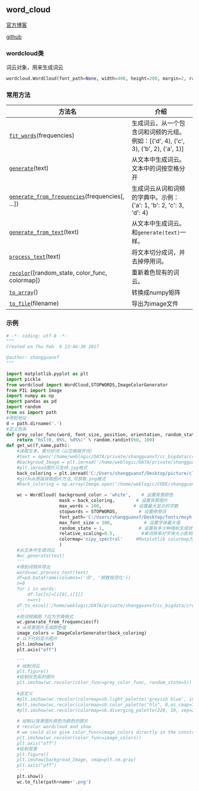 ## word_cloud

[官方博客](https://amueller.github.io/word_cloud/)

[github](https://github.com/amueller/word_cloud)

### wordcloud类

词云对象，用来生成词云

```python
wordcloud.WordCloud(font_path=None, width=400, height=200, margin=2, ranks_only=None, prefer_horizontal=0.9, mask=None, scale=1, color_func=None, max_words=200, min_font_size=4, stopwords=None, random_state=None, background_color='black', max_font_size=None, font_step=1, mode='RGB', relative_scaling=0.5, regexp=None, collocations=True, colormap=None, normalize_plurals=True)
```

### 常用方法

| 方法名                                      | 介绍                                       |
| ---------------------------------------- | ---------------------------------------- |
| [`fit_words`](https://amueller.github.io/word_cloud/generated/wordcloud.WordCloud.html#wordcloud.WordCloud.fit_words)(frequencies) | 生成词云，从一个包含词和词频的元组。例如：[('d', 4), ('c', 3), ('b', 2), ('a', 1)] |
| [`generate`](https://amueller.github.io/word_cloud/generated/wordcloud.WordCloud.html#wordcloud.WordCloud.generate)(text) | 从文本中生成词云。文本中的词按空格分开                      |
| [`generate_from_frequencies`](https://amueller.github.io/word_cloud/generated/wordcloud.WordCloud.html#wordcloud.WordCloud.generate_from_frequencies)(frequencies[, ...]) | 生成词云从词和词频的字典中。示例：{'a': 1, 'b': 2, 'c': 3, 'd': 4} |
| [`generate_from_text`](https://amueller.github.io/word_cloud/generated/wordcloud.WordCloud.html#wordcloud.WordCloud.generate_from_text)(text) | 从文本中生成词云。和`generate(text)`一样。            |
| [`process_text`](https://amueller.github.io/word_cloud/generated/wordcloud.WordCloud.html#wordcloud.WordCloud.process_text)(text) | 将文本切分成词，并去掉停用词。                          |
| [`recolor`](https://amueller.github.io/word_cloud/generated/wordcloud.WordCloud.html#wordcloud.WordCloud.recolor)([random_state, color_func, colormap]) | 重新着色现有的词云。                               |
| [`to_array`](https://amueller.github.io/word_cloud/generated/wordcloud.WordCloud.html#wordcloud.WordCloud.to_array)() | 转换成numpy矩阵                               |
| [`to_file`](https://amueller.github.io/word_cloud/generated/wordcloud.WordCloud.html#wordcloud.WordCloud.to_file)(filename) | 导出为image文件                               |

### 示例

```python
# -*- coding: utf-8 -*-
"""
Created on Thu Feb  9 13:46:38 2017

@author: shangguanxf
"""

import matplotlib.pyplot as plt
import pickle
from wordcloud import WordCloud,STOPWORDS,ImageColorGenerator
from PIL import Image
import numpy as np
import pandas as pd
import random
from os import path
#得到地址
d = path.dirname('.')
#定义色系
def grey_color_func(word, font_size, position, orientation, random_state=None, **kwargs):
    return "hsl(0, 0%%, %d%%)" % random.randint(60, 100)
def get_wc(f,name,path):
    #读取文本，需分好词（以空格隔开词）
    #text = open('/home/weblogic/DATA/private/shangguanxf/cc_bigdata/create/寿险预约咨询工单.txt', 'r', encoding='utf-8').read()
    #backgroud_Image = plt.imread('/home/weblogic/DATA/private/shangguanxf/pictures/colored_3.png')
    #plt.imread图片只支持.jpg格式
    back_coloring = plt.imread('C:/Users/shangguanxf/Desktop/picture/cloud.jpg')
    #github原版获取图片方法,可获取.png格式
    #back_coloring = np.array(Image.open('/home/weblogic/CODE/shangguan/wordcloud-master/image/alice_color.png'))

    wc = WordCloud( background_color = 'white',    # 设置背景颜色
                    mask = back_coloring,        # 设置背景图片
                    max_words = 100,            # 设置最大显示的字数
                    stopwords = STOPWORDS,        # 设置停用词
                    font_path='C:/Users/shangguanxf/Desktop/fonts/msyh.ttf',
                    max_font_size = 100,            # 设置字体最大值
                    random_state = 1,             # 设置有多少种随机生成状态，即有多少种配色方案
                   	relative_scaling=0.5,          #单词频率对字体大小影响的权重。relative_scaling = 0时，只考虑单词排序。 使用relative_scaling = 1时，频率为两倍的单词将具有两倍的大小。 如果你想考虑单词的频率，而不仅仅是他们的排序，那么0.5左右的relative_scaling通常看起来不错。
                   	colormap='nipy_spectral'     #Matplotlib colormap为每个单词随机绘制颜色。 如果指定了“color_func”，则忽略。
                    )
    #从文本中生成词云
    #wc.generate(text)
    '''
    #得到词频并导出
    words=wc.process_text(text)
    df=pd.DataFrame(columns=('词', '频数规范化'))
    n=0
    for i in words:
        df.loc[n]=[i[0],i[1]]
        n=n+1
    df.to_excel('/home/weblogic/DATA/private/shangguanxf/cc_bigdata/create/词云/'+name+'.xlsx',sheet_name='Sheet1')
    '''
    #用词频画图 f应为字典格式
    wc.generate_from_frequencies(f)
    # 从背景图片生成颜色值
    image_colors = ImageColorGenerator(back_coloring)
    # 以下代码显示图片
    plt.imshow(wc)
    plt.axis("off")

    '''
    # 绘制词云
    plt.figure()
    #绘制灰色系的图片
    plt.imshow(wc.recolor(color_func=grey_color_func, random_state=5))
    
    #自定义
    #plt.imshow(wc.recolor(colormap=sb.light_palette('greyish blue', input="xkcd",as_cmap=True)))
    #plt.imshow(wc.recolor(colormap=sb.color_palette("hls", 8,as_cmap=True)))
    #plt.imshow(wc.recolor(colormap=sb.diverging_palette(220, 10, sep=25,center='light',as_cmap=True)))
    
    # 绘制以背景图片颜色为颜色的图片
    # recolor wordcloud and show
    # we could also give color_func=image_colors directly in the constructor
    plt.imshow(wc.recolor(color_func=image_colors))
    plt.axis("off")
    #绘制背景
    plt.figure()
    plt.imshow(backgroud_Image, cmap=plt.cm.gray)
    plt.axis("off")
    '''
    plt.show()
    wc.to_file(path+name+'.png')
```

